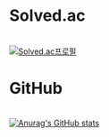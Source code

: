 # Solved.ac
<br>[![Solved.ac프로필](http://mazassumnida.wtf/api/v2/generate_badge?boj=jongtae0509)](https://solved.ac/jongtae0509)<br>
# GitHub 
<br> [![Anurag's GitHub stats](https://github-readme-stats.vercel.app/api?username=jongtae0509)](https://github.com/anuraghazra/github-readme-stats&show_icons=true&theme=cobalt)
